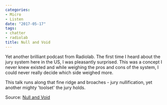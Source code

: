 ```yaml
---
categories:
- Micro
- Listen
date: "2017-05-17"
tags:
- chatter
- radiolab
title: Null and Void
---
```


Yet another brilliant podcast from Radiolab. The first time I heard about the jury system here in the US, I was pleasantly surprised. This was a concept I never knew existed and while weighing the pros and cons of the system, I could never really decide which side weighed more.

This talk runs along that fine ridge and broaches - jury nullification, yet another mighty 'toolset' the jury holds.

Source: [Null and Void](https://overcast.fm/+LqeBWU)

[](https://overcast.fm/+LqeBWU)

